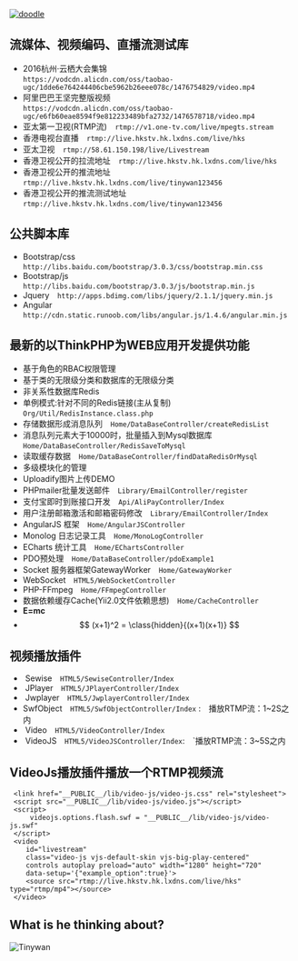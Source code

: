 [![doodle]][doodle-story]

[doodle]: https://www.google.com/logos/doodles/2016/googles-18th-birthday-5661535679545344-hp2x.gif "Google 18岁啦"
[doodle-story]: https://www.google.com.hk/search?q=Google

## 流媒体、视频编码、直播流测试库
*  2016杭州·云栖大会集锦  
    `
    https://vodcdn.alicdn.com/oss/taobao-ugc/1dde6e764244406cbe5962b26eee078c/1476754829/video.mp4
    `
*  阿里巴巴王坚完整版视频  
    `
    https://vodcdn.alicdn.com/oss/taobao-ugc/e6fb60eae8594f9e812233489bfa2732/1476578718/video.mp4
    `
*  亚太第一卫视(RTMP流)&emsp;`rtmp://v1.one-tv.com/live/mpegts.stream`
*  香港电视台直播&emsp;`rtmp://live.hkstv.hk.lxdns.com/live/hks`
*  亚太卫视&emsp;`rtmp://58.61.150.198/live/Livestream`
*  香港卫视公开的拉流地址&emsp;`rtmp://live.hkstv.hk.lxdns.com/live/hks`
*  香港卫视公开的推流地址&emsp;`rtmp://live.hkstv.hk.lxdns.com/live/tinywan123456`
*  香港卫视公开的推流测试地址&emsp;`rtmp://live.hkstv.hk.lxdns.com/live/tinywan123456`

## 公共脚本库
*  Bootstrap/css&emsp;`http://libs.baidu.com/bootstrap/3.0.3/css/bootstrap.min.css`
*  Bootstrap/js&emsp;`http://libs.baidu.com/bootstrap/3.0.3/js/bootstrap.min.js`
*  Jquery&emsp;`http://apps.bdimg.com/libs/jquery/2.1.1/jquery.min.js`
*  Angular&emsp;`http://cdn.static.runoob.com/libs/angular.js/1.4.6/angular.min.js`

## 最新的以ThinkPHP为WEB应用开发提供功能

*  基于角色的RBAC权限管理
*  基于类的无限级分类和数据库的无限级分类
*  非关系性数据库Redis
*  单例模式:针对不同的Redis链接(主从复制)&emsp;`Org/Util/RedisInstance.class.php`
*  存储数据形成消息队列&emsp;`Home/DataBaseController/createRedisList`
*  消息队列元素大于10000时，批量插入到Mysql数据库&emsp;`Home/DataBaseController/RedisSaveToMysql` 
*  读取缓存数据&emsp;`Home/DataBaseController/findDataRedisOrMysql`
*  多级模块化的管理
*  Uploadify图片上传DEMO
*  PHPmailer批量发送邮件&emsp;`Library/EmailController/register`
*  支付宝即时到账接口开发&emsp;`Api/AliPayController/Index`
*  用户注册邮箱激活和邮箱密码修改&emsp;`Library/EmailController/Index`
*  AngularJS 框架&emsp;`Home/AngularJSController`
*  Monolog 日志记录工具&emsp;`Home/MonoLogController` 
*  ECharts 统计工具&emsp;`Home/EChartsController`
*  PDO预处理&emsp;`Home/DataBaseController/pdoExample1` 
*  Socket 服务器框架GatewayWorker&emsp;`Home/GatewayWorker` 
*  WebSocket&emsp;`HTML5/WebSocketController` 
*  PHP-FFmpeg&emsp;`Home/FFmpegController`  
*  数据依赖缓存Cache(Yii2.0文件依赖思想)&emsp;`Home/CacheController` 
*  __E=mc__
*  $$ (x+1)^2 = \class{hidden}{(x+1)(x+1)} $$
## 视频播放插件
*  Sewise&emsp;`HTML5/SewiseController/Index`<br>
*  JPlayer&emsp;`HTML5/JPlayerController/Index`<br>
*  Jwplayer&emsp;`HTML5/JwplayerController/Index`<br>
*  SwfObject&emsp;`HTML5/SwfObjectController/Index` :&emsp;播放RTMP流：1~2S之内<br>
*  Video&emsp;`HTML5/VideoController/Index`<br>
*  VideoJS&emsp;`HTML5/VideoJSController/Index`:&emsp;`播放RTMP流：3~5S之内<br>
## VideoJs播放插件播放一个RTMP视频流
```
 <link href="__PUBLIC__/lib/video-js/video-js.css" rel="stylesheet">
 <script src="__PUBLIC__/lib/video-js/video.js"></script>
 <script>
     videojs.options.flash.swf = "__PUBLIC__/lib/video-js/video-js.swf"
 </script>
 <video 
    id="livestream" 
    class="video-js vjs-default-skin vjs-big-play-centered"
    controls autoplay preload="auto" width="1280" height="720"
    data-setup='{"example_option":true}'>
    <source src="rtmp://live.hkstv.hk.lxdns.com/live/hks" type="rtmp/mp4"></source>
 </video>
```
## What is he thinking about?
![Tinywan](https://raw.githubusercontent.com/docker/dockercraft/master/docs/img/contribute.png)


